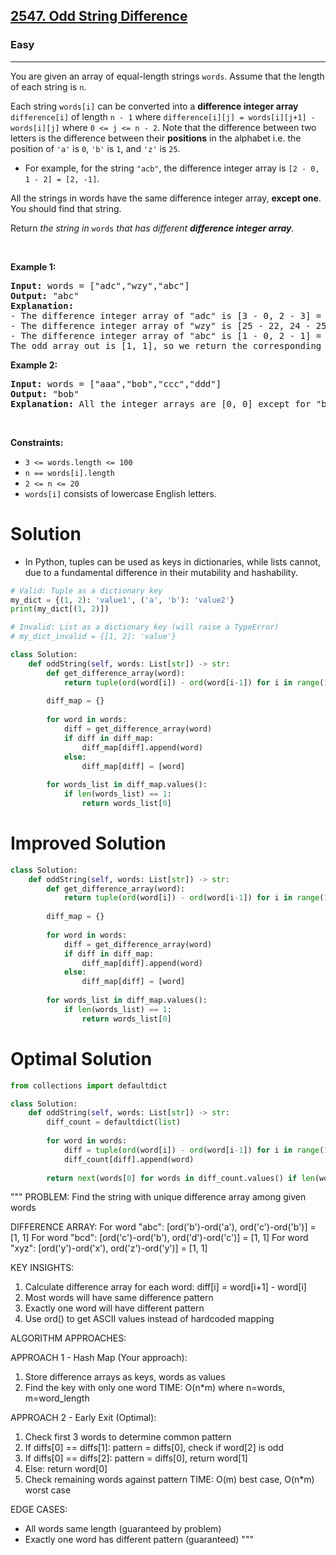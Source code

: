 <h2><a href="https://leetcode.com/problems/odd-string-difference/?envType=problem-list-v2&envId=n9iuhemc">2547. Odd String Difference</a></h2><h3>Easy</h3><hr><p>You are given an array of equal-length strings <code>words</code>. Assume that the length of each string is <code>n</code>.</p>

<p>Each string <code>words[i]</code> can be converted into a <strong>difference integer array</strong> <code>difference[i]</code> of length <code>n - 1</code> where <code>difference[i][j] = words[i][j+1] - words[i][j]</code> where <code>0 &lt;= j &lt;= n - 2</code>. Note that the difference between two letters is the difference between their <strong>positions</strong> in the alphabet i.e.&nbsp;the position of <code>&#39;a&#39;</code> is <code>0</code>, <code>&#39;b&#39;</code> is <code>1</code>, and <code>&#39;z&#39;</code> is <code>25</code>.</p>

<ul>
	<li>For example, for the string <code>&quot;acb&quot;</code>, the difference integer array is <code>[2 - 0, 1 - 2] = [2, -1]</code>.</li>
</ul>

<p>All the strings in words have the same difference integer array, <strong>except one</strong>. You should find that string.</p>

<p>Return<em> the string in </em><code>words</code><em> that has different <strong>difference integer array</strong>.</em></p>

<p>&nbsp;</p>
<p><strong class="example">Example 1:</strong></p>

<pre>
<strong>Input:</strong> words = [&quot;adc&quot;,&quot;wzy&quot;,&quot;abc&quot;]
<strong>Output:</strong> &quot;abc&quot;
<strong>Explanation:</strong> 
- The difference integer array of &quot;adc&quot; is [3 - 0, 2 - 3] = [3, -1].
- The difference integer array of &quot;wzy&quot; is [25 - 22, 24 - 25]= [3, -1].
- The difference integer array of &quot;abc&quot; is [1 - 0, 2 - 1] = [1, 1]. 
The odd array out is [1, 1], so we return the corresponding string, &quot;abc&quot;.
</pre>

<p><strong class="example">Example 2:</strong></p>

<pre>
<strong>Input:</strong> words = [&quot;aaa&quot;,&quot;bob&quot;,&quot;ccc&quot;,&quot;ddd&quot;]
<strong>Output:</strong> &quot;bob&quot;
<strong>Explanation:</strong> All the integer arrays are [0, 0] except for &quot;bob&quot;, which corresponds to [13, -13].
</pre>

<p>&nbsp;</p>
<p><strong>Constraints:</strong></p>

<ul>
	<li><code>3 &lt;= words.length &lt;= 100</code></li>
	<li><code>n == words[i].length</code></li>
	<li><code>2 &lt;= n &lt;= 20</code></li>
	<li><code>words[i]</code> consists of lowercase English letters.</li>
</ul>

# Solution 
* In Python, tuples can be used as keys in dictionaries, while lists cannot, due to a fundamental difference in their mutability and hashability.
```python
# Valid: Tuple as a dictionary key
my_dict = {(1, 2): 'value1', ('a', 'b'): 'value2'}
print(my_dict[(1, 2)])

# Invalid: List as a dictionary key (will raise a TypeError)
# my_dict_invalid = {[1, 2]: 'value'}
```
```python
class Solution:
    def oddString(self, words: List[str]) -> str:
        def get_difference_array(word):
            return tuple(ord(word[i]) - ord(word[i-1]) for i in range(1, len(word)))
        
        diff_map = {}
        
        for word in words:
            diff = get_difference_array(word)
            if diff in diff_map:
                diff_map[diff].append(word)
            else:
                diff_map[diff] = [word]
        
        for words_list in diff_map.values():
            if len(words_list) == 1:
                return words_list[0]
```

# Improved Solution 
```python
class Solution:
    def oddString(self, words: List[str]) -> str:
        def get_difference_array(word):
            return tuple(ord(word[i]) - ord(word[i-1]) for i in range(1, len(word)))
        
        diff_map = {}
        
        for word in words:
            diff = get_difference_array(word)
            if diff in diff_map:
                diff_map[diff].append(word)
            else:
                diff_map[diff] = [word]
        
        for words_list in diff_map.values():
            if len(words_list) == 1:
                return words_list[0]
```

# Optimal Solution 
```python
from collections import defaultdict

class Solution:
    def oddString(self, words: List[str]) -> str:
        diff_count = defaultdict(list)
        
        for word in words:
            diff = tuple(ord(word[i]) - ord(word[i-1]) for i in range(1, len(word)))
            diff_count[diff].append(word)
        
        return next(words[0] for words in diff_count.values() if len(words) == 1)
```

"""
PROBLEM: Find the string with unique difference array among given words

DIFFERENCE ARRAY:
For word "abc": [ord('b')-ord('a'), ord('c')-ord('b')] = [1, 1]
For word "bcd": [ord('c')-ord('b'), ord('d')-ord('c')] = [1, 1]
For word "xyz": [ord('y')-ord('x'), ord('z')-ord('y')] = [1, 1]

KEY INSIGHTS:
1. Calculate difference array for each word: diff[i] = word[i+1] - word[i]
2. Most words will have same difference pattern
3. Exactly one word will have different pattern
4. Use ord() to get ASCII values instead of hardcoded mapping

ALGORITHM APPROACHES:

APPROACH 1 - Hash Map (Your approach):
1. Store difference arrays as keys, words as values
2. Find the key with only one word
TIME: O(n*m) where n=words, m=word_length

APPROACH 2 - Early Exit (Optimal):
1. Check first 3 words to determine common pattern
2. If diffs[0] == diffs[1]: pattern = diffs[0], check if word[2] is odd
3. If diffs[0] == diffs[2]: pattern = diffs[0], return word[1]
4. Else: return word[0]
5. Check remaining words against pattern
TIME: O(m) best case, O(n*m) worst case

EDGE CASES:
- All words same length (guaranteed by problem)
- Exactly one word has different pattern (guaranteed)
"""
